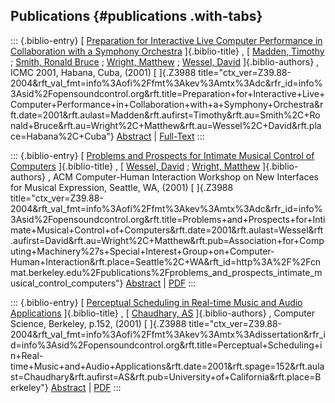 ## Publications {#publications .with-tabs}

::: {.biblio-entry}
[ [Preparation for Interactive Live Computer Performance in
Collaboration with a Symphony
Orchestra](publication/preparation-interactive-live-computer-performance-collaboration-symphony-orchestra)
]{.biblio-title} , [ [Madden, Timothy](publications/author/Madden) ;
[Smith, Ronald Bruce](publications/author/Smith) ; [Wright,
Matthew](publications/author/Wright) ; [Wessel,
David](publications/author/Wessel) ]{.biblio-authors} , ICMC 2001,
Habana, Cuba, (2001) [ ]{.Z3988
title="ctx_ver=Z39.88-2004&rft_val_fmt=info%3Aofi%2Ffmt%3Akev%3Amtx%3Adc&rfr_id=info%3Asid%2Fopensoundcontrol.org&rft.title=Preparation+for+Interactive+Live+Computer+Performance+in+Collaboration+with+a+Symphony+Orchestra&rft.date=2001&rft.aulast=Madden&rft.aufirst=Timothy&rft.au=Smith%2C+Ronald+Bruce&rft.au=Wright%2C+Matthew&rft.au=Wessel%2C+David&rft.place=Habana%2C+Cuba"}
[Abstract](publication/preparation-interactive-live-computer-performance-collaboration-symphony-orchestra)
\|
[Full-Text](publication/preparation-interactive-live-computer-performance-collaboration-symphony-orchestra)
:::

::: {.biblio-entry}
[ [Problems and Prospects for Intimate Musical Control of
Computers](publication/problems-and-prospects-intimate-musical-control-computers)
]{.biblio-title} , [ [Wessel, David](publications/author/Wessel) ;
[Wright, Matthew](publications/author/Wright) ]{.biblio-authors} , ACM
Computer-Human Interaction Workshop on New Interfaces for Musical
Expression, Seattle, WA, (2001) [ ]{.Z3988
title="ctx_ver=Z39.88-2004&rft_val_fmt=info%3Aofi%2Ffmt%3Akev%3Amtx%3Adc&rfr_id=info%3Asid%2Fopensoundcontrol.org&rft.title=Problems+and+Prospects+for+Intimate+Musical+Control+of+Computers&rft.date=2001&rft.aulast=Wessel&rft.aufirst=David&rft.au=Wright%2C+Matthew&rft.pub=Association+for+Computing+Machinery%27s+Special+Interest+Group+on+Computer-Human+Interaction&rft.place=Seattle%2C+WA&rft_id=http%3A%2F%2Fcnmat.berkeley.edu%2Fpublications%2Fproblems_and_prospects_intimate_musical_control_computers"}
[Abstract](publication/problems-and-prospects-intimate-musical-control-computers)
\| [PDF](files/p1-wessel-1.pdf)
:::

::: {.biblio-entry}
[ [Perceptual Scheduling in Real-time Music and Audio
Applications](publication/perceptual-scheduling-real-time-music-and-audio-applications)
]{.biblio-title} , [ [Chaudhary, AS](publications/author/Chaudhary)
]{.biblio-authors} , Computer Science, Berkeley, p.152, (2001) [
]{.Z3988
title="ctx_ver=Z39.88-2004&rft_val_fmt=info%3Aofi%2Ffmt%3Akev%3Amtx%3Adissertation&rfr_id=info%3Asid%2Fopensoundcontrol.org&rft.title=Perceptual+Scheduling+in+Real-time+Music+and+Audio+Applications&rft.date=2001&rft.spage=152&rft.aulast=Chaudhary&rft.aufirst=AS&rft.pub=University+of+California&rft.place=Berkeley"}
[Abstract](publication/perceptual-scheduling-real-time-music-and-audio-applications)
\| [PDF](files/chaudhary-phd_0.pdf)
:::
